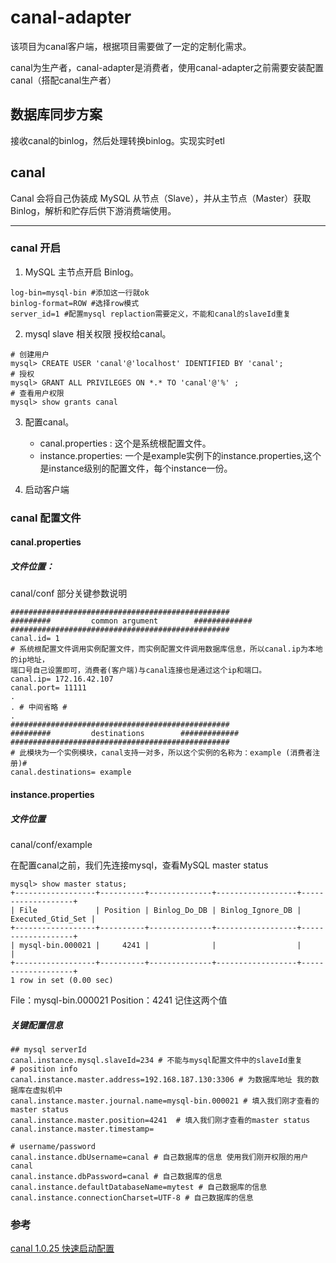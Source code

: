 
# canal-adapter

该项目为canal客户端，根据项目需要做了一定的定制化需求。

canal为生产者，canal-adapter是消费者，使用canal-adapter之前需要安装配置canal（搭配canal生产者）

## 数据库同步方案
接收canal的binlog，然后处理转换binlog。实现实时etl

## canal
Canal 会将自己伪装成 MySQL 从节点（Slave），并从主节点（Master）获取 Binlog，解析和贮存后供下游消费端使用。


***

### canal 开启

1. MySQL 主节点开启 Binlog。
```
log-bin=mysql-bin #添加这一行就ok
binlog-format=ROW #选择row模式
server_id=1 #配置mysql replaction需要定义，不能和canal的slaveId重复
```
2. mysql slave 相关权限 授权给canal。
```
# 创建用户
mysql> CREATE USER 'canal'@'localhost' IDENTIFIED BY 'canal';
# 授权
mysql> GRANT ALL PRIVILEGES ON *.* TO 'canal'@'%' ;
# 查看用户权限
mysql> show grants canal
```
3. 配置canal。
    - canal.properties : 这个是系统根配置文件。
    - instance.properties: 一个是example实例下的instance.properties,这个是instance级别的配置文件，每个instance一份。
    
4. 启动客户端

### canal 配置文件
#### canal.properties
##### 文件位置：
canal/conf
部分关键参数说明
```
#################################################
#########         common argument        #############
#################################################
canal.id= 1
# 系统根配置文件调用实例配置文件，而实例配置文件调用数据库信息，所以canal.ip为本地的ip地址，
端口号自己设置即可，消费者(客户端)与canal连接也是通过这个ip和端口。
canal.ip= 172.16.42.107
canal.port= 11111
.
. # 中间省略 #
.
#################################################
#########         destinations        #############
#################################################
# 此模块为一个实例模块，canal支持一对多，所以这个实例的名称为：example (消费者注册)#
canal.destinations= example
```
#### instance.properties
##### 文件位置
canal/conf/example

在配置canal之前，我们先连接mysql，查看MySQL master status
```
mysql> show master status;
+------------------+----------+--------------+------------------+-------------------+
| File             | Position | Binlog_Do_DB | Binlog_Ignore_DB | Executed_Gtid_Set |
+------------------+----------+--------------+------------------+-------------------+
| mysql-bin.000021 |     4241 |              |                  |                   |
+------------------+----------+--------------+------------------+-------------------+
1 row in set (0.00 sec)
```
File：mysql-bin.000021 
Position：4241 
记住这两个值
##### 关键配置信息
```
## mysql serverId
canal.instance.mysql.slaveId=234 # 不能与mysql配置文件中的slaveId重复
# position info
canal.instance.master.address=192.168.187.130:3306 # 为数据库地址 我的数据库在虚拟机中
canal.instance.master.journal.name=mysql-bin.000021 # 填入我们刚才查看的master status
canal.instance.master.position=4241  # 填入我们刚才查看的master status
canal.instance.master.timestamp=

# username/password
canal.instance.dbUsername=canal # 自己数据库的信息 使用我们刚开权限的用户 canal
canal.instance.dbPassword=canal # 自己数据库的信息
canal.instance.defaultDatabaseName=mytest # 自己数据库的信息
canal.instance.connectionCharset=UTF-8 # 自己数据库的信息

```


### 参考
[canal 1.0.25 快速启动配置](https://segmentfault.com/a/1190000012862191)
